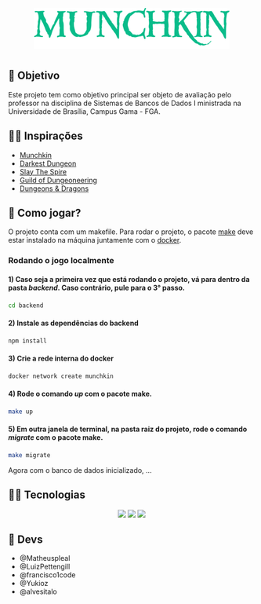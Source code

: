<div align="center">
    <img src="https://raw.githubusercontent.com/SBD1/Munchkin/main/docs/assets/images/Logo.png" width="400">
</div>

#

## 🎯 Objetivo

Este projeto tem como objetivo principal ser objeto de avaliação pelo professor na disciplina de Sistemas de Bancos de Dados I ministrada na Universidade de Brasília, Campus Gama - FGA.

## 🦸‍♀️ Inspirações

- [Munchkin](https://munchkin.game/)
- [Darkest Dungeon](https://www.wikiwand.com/en/Darkest_Dungeon)
- [Slay The Spire](https://www.wikiwand.com/en/Slay_the_Spire)
- [Guild of Dungeoneering](https://www.wikiwand.com/en/Guild_of_Dungeoneering)
- [Dungeons & Dragons](https://dnd.wizards.com/pt-BR)

## 🧝 Como jogar?

O projeto conta com um makefile. Para rodar o projeto, o pacote [make](https://www.wikiwand.com/en/Make_(software)) deve estar instalado na máquina juntamente com o [docker](https://www.docker.com/).
### Rodando o jogo localmente
#### 1) Caso seja a primeira vez que está rodando o projeto, vá para dentro da pasta _*backend*_. Caso contrário, pule para o 3° passo.
```sh
cd backend
``` 

#### 2) Instale as dependências do backend
```sh
npm install
```
#### 3) Crie a rede interna do docker
```sh
docker network create munchkin
```

#### 4) Rode o comando _*up*_ com o pacote make.
```sh
make up
```

#### 5) Em outra janela de terminal, na pasta raiz do projeto, rode o comando _*migrate*_ com o pacote make.
```sh
make migrate
```

Agora com o banco de dados inicializado, ...

## 🦹‍♀️ Tecnologias

<div align=center>
    <img src="https://img.icons8.com/color/48/000000/deno.png"/>
    <img src="https://img.icons8.com/fluency/48/000000/typescript.png"/>
    <img src="https://img.icons8.com/color/48/000000/postgreesql.png"/>
</div>

## 🧙 Devs

- @Matheuspleal
- @LuizPettengill
- @francisco1code
- @Yukioz
- @alvesitalo
